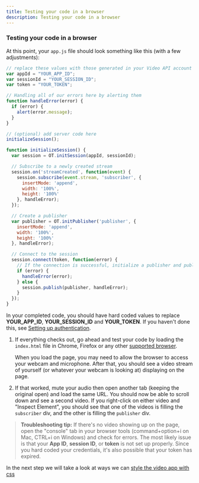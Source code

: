 ```yaml
---
title: Testing your code in a browser
description: Testing your code in a browser
---
```


### Testing your code in a browser

At this point, your `app.js` file should look something like this (with a few adjustments):

```js
// replace these values with those generated in your Video API account
var appId = "YOUR_APP_ID";
var sessionId = "YOUR_SESSION_ID";
var token = "YOUR_TOKEN";

// Handling all of our errors here by alerting them
function handleError(error) {
  if (error) {
    alert(error.message);
  }
}

// (optional) add server code here
initializeSession();

function initializeSession() {
  var session = OT.initSession(appId, sessionId);

  // Subscribe to a newly created stream
  session.on('streamCreated', function(event) {
    session.subscribe(event.stream, 'subscriber', {
      insertMode: 'append',
      width: '100%',
      height: '100%'
    }, handleError);
  });

  // Create a publisher
  var publisher = OT.initPublisher('publisher', {
    insertMode: 'append',
    width: '100%',
    height: '100%'
  }, handleError);

  // Connect to the session
  session.connect(token, function(error) {
    // If the connection is successful, initialize a publisher and publish to the session
    if (error) {
      handleError(error);
    } else {
      session.publish(publisher, handleError);
    }
  });
}
```

In your completed code, you should have hard coded values to replace **YOUR_APP_ID**, **YOUR_SESSION_ID** and **YOUR_TOKEN**. If you haven't done this, see [Setting up authentication](/video/tutorials/create-video-conferencing-app/video/create-video-conferencing-app/javascript/auth-setup/javascript).

1. If everything checks out, go ahead and test your code by loading the `index.html` file in Chrome, Firefox or any other [supported browser](/video/resources#supported-browsers).

    When you load the page, you may need to allow the browser to access your webcam and microphone. After that, you should see a video stream of yourself (or whatever your webcam is looking at) displaying on the page.

2. If that worked, mute your audio then open another tab (keeping the original open) and load the same   URL. You should now be able to scroll down and see a second video. If you right-click on either video and "Inspect Element", you should see that one of the videos is filling the `subscriber` div, and the other is filling the `publisher` div.

>**Troubleshooting tip:** If there's no video showing up on the page, open the "console" tab in your browser tools (command+option+i on Mac, CTRL+i on Windows) and check for errors. The most likely issue is that your **App ID**, **session ID**, or **token** is not set up properly. Since you hard coded your credentials, it's also possible that your token has expired.

In the next step we will take a look at ways we can [style the video app with css](/video/tutorials/create-video-conferencing-app/video/create-video-conferencing-app/javascript/css-customization/javascript)